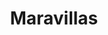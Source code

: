 ---
title: "Maravillas"
url: /ciudad-autonoma-de-buenos-aires/maravillas/
shop: decoración interior
---